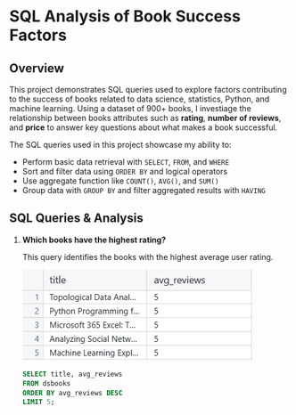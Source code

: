 # SQL Analysis of Book Success Factors

## Overview

This project demonstrates SQL queries used to explore factors contributing to the success of books related to data science, statistics, Python, and machine learning. Using a dataset of 900+ books, I investiage the relationship between books attributes such as __rating__, __number of reviews__, and __price__ to answer key questions about what makes a book successful.

The SQL queries used in this project showcase my ability to:
- Perform basic data retrieval with `SELECT`, `FROM`, and `WHERE`
- Sort and filter data using `ORDER BY` and logical operators
- Use aggregate function like `COUNT()`, `AVG()`, and `SUM()`
- Group data with `GROUP BY` and filter aggregated results with `HAVING`

## SQL Queries & Analysis

1. __Which books have the highest rating?__

    This query identifies the books with the highest average user rating.

    ![Query #1](images/query1.png)

    ```sql
    SELECT title, avg_reviews
    FROM dsbooks
    ORDER BY avg_reviews DESC
    LIMIT 5;
